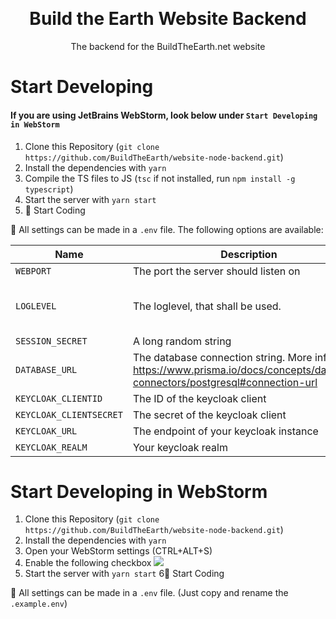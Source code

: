 #

<div style="text-align: center;">
<img src="https://buildtheearth.net/assets/img/site-logo-animated.gif" alt="">
<h1>Build the Earth Website Backend</h1>
The backend for the BuildTheEarth.net website
</div>

# Start Developing

#### If you are using JetBrains WebStorm, look below under `Start Developing in WebStorm`

1. Clone this Repository (`git clone https://github.com/BuildTheEarth/website-node-backend.git`)
2. Install the dependencies with `yarn`
3. Compile the TS files to JS (`tsc` if not installed, run `npm install -g typescript`)
4. Start the server with `yarn start`
5. 🎉 Start Coding

📌 All settings can be made in a `.env` file. The following options are available:

| Name                    | Description                                                                                                                  | Required | Type                        |
| ----------------------- | ---------------------------------------------------------------------------------------------------------------------------- | -------- | --------------------------- |
| `WEBPORT`               | The port the server should listen on                                                                                         | Yes      | number                      |
| `LOGLEVEL`              | The loglevel, that shall be used.                                                                                            | Yes      | debug, info, warning, error |
| `SESSION_SECRET`        | A long random string                                                                                                         | Yes      | string                      |
| `DATABASE_URL`          | The database connection string. More info: https://www.prisma.io/docs/concepts/database-connectors/postgresql#connection-url | Yes      | string                      |
| `KEYCLOAK_CLIENTID`     | The ID of the keycloak client                                                                                                | Yes      | string                      |
| `KEYCLOAK_CLIENTSECRET` | The secret of the keycloak client                                                                                            | Yes      | string                      |
| `KEYCLOAK_URL`          | The endpoint of your keycloak instance                                                                                       | Yes      | string                      |
| `KEYCLOAK_REALM`        | Your keycloak realm                                                                                                          | Yes      | string                      |

# Start Developing in WebStorm

1. Clone this Repository (`git clone https://github.com/BuildTheEarth/website-node-backend.git`)
2. Install the dependencies with `yarn`
3. Open your WebStorm settings (CTRL+ALT+S)
4. Enable the following checkbox ![](https://nach.link/G2q9i)
5. Start the server with `yarn start`
   6🎉 Start Coding

📌 All settings can be made in a `.env` file. (Just copy and rename the `.example.env`)
